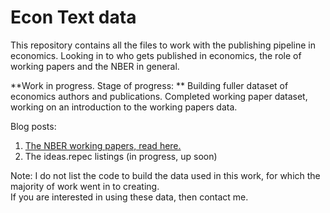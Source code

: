 # Econ Text data
This repository contains all the files to work with the publishing pipeline in economics.
Looking in to who gets published in economics, the role of working papers and the NBER in general.

**Work in progress.  Stage of progress: **
Building fuller dataset of economics authors and publications.
Completed working paper dataset, working on an introduction to the working papers data.

Blog posts:
1. [The NBER working papers, read here.](http://htmlpreview.github.io/?https://github.com/shoganhennessy/Econ_text_data/blob/master/Blog_post_exploration/Working_papers_intro.html)
2. The ideas.repec listings (in progress, up soon)

Note: I do not list the code to build the data used in this work, for which the majority of work went in to creating.  
If you are interested in using these data, then contact me.
